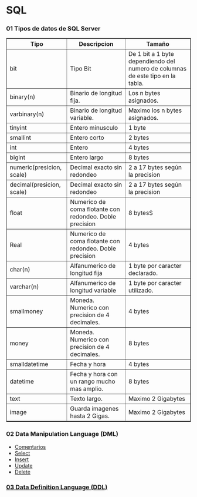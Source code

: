 # SQL

<h3>01 Tipos de datos de SQL Server</h3>
<table border="1">
	<thead>
		<tr>
 			<th>Tipo</th>
 			<th>Descripcion</th>
 			<th>Tamaño</th>
 		</tr>
	</thead>
	<tr>
	 	<td>bit</td>
	 	<td>Tipo Bit</td>
	 	<td>De 1 bit a 1 byte dependiendo del numero de columnas de este tipo en la tabla.</td>
	 </tr>
	 <tr>
	 	<td>binary(n)</td>
	 	<td>Binario de longitud fija. </td>
	 	<td>Los n bytes asignados.</td>
	 </tr>
	 <tr>
	 	<td>varbinary(n)</td>
	 	<td>Binario de longitud variable. </td>
	 	<td>Maximo los n bytes asignados.</td>
	 </tr>
	 <tr>
	 	<td>tinyint</td>
	 	<td>Entero minusculo</td>
	 	<td>1 byte</td>
	 </tr>
	 <tr>
	 	<td>smallint</td>
	 	<td>Entero corto</td>
	 	<td>2 bytes</td>
	 </tr>
	 <tr>
	 	<td>int</td>
	 	<td>Entero</td>
	 	<td>4 bytes</td>
	 </tr>
	 <tr>
	 	<td>bigint</td>
	 	<td>Entero largo</td>
	 	<td>8 bytes</td>
	 </tr>
	 <tr>
	 	<td>numeric(presicion, scale)</td>
	 	<td>Decimal exacto sin redondeo</td>
	 	<td>2 a 17 bytes según la precision</td>
	 </tr>
	 <tr>
	 	<td>decimal(presicion, scale)</td>
	 	<td>Decimal exacto sin redondeo</td>
	 	<td>2 a 17 bytes según la precision</td>
	 </tr>
	 <tr>
	 	<td>float</td>
	 	<td>Numerico de coma flotante con redondeo. Doble precision</td>
	 	<td>8 bytesS</td>
	 </tr>
	 <tr>
	 	<td>Real</td>
	 	<td>Numerico de coma flotante con redondeo. Doble precision</td>
	 	<td>4 bytes</td>
	 </tr>
	 <tr>
	 	<td>char(n)</td>
	 	<td>Alfanumerico de longitud fija</td>
	 	<td>1 byte por caracter declarado.</td>
	 </tr>
	 <tr>
	 	<td>varchar(n)</td>
	 	<td>Alfanumerico de longitud variable</td>
	 	<td>1 byte por caracter utilizado.</td>
	 </tr>
	 <tr>
	 	<td>smallmoney</td>
	 	<td>Moneda. Numerico con precision de 4 decimales.</td>
	 	<td>4 bytes</td>
	 </tr>
	 <tr>
	 	<td>money</td>
	 	<td>Moneda. Numerico con precision de 4 decimales.</td>
	 	<td>8 bytes</td>
	 </tr>
	 <tr>
	 	<td>smalldatetime</td>
	 	<td>Fecha y hora</td>
	 	<td>4 bytes</td>
	 </tr>
	 <tr>
	 	<td>datetime</td>
	 	<td>Fecha y hora con un rango mucho mas amplio.</td>
	 	<td>8 bytes</td>
	 </tr>
	  <tr>
	 	<td>text</td>
	 	<td>Texto largo.</td>
	 	<td>Maximo 2 Gigabytes</td>
	 </tr>
	 <tr>
	 	<td>image</td>
	 	<td>Guarda imagenes hasta 2 Gigas.</td>
	 	<td>Maximo 2 Gigabytes</td>
	 </tr>
</table>

<h3>02 Data Manipulation Language (DML)</h3>
<ul>
 <li><a href="https://github.com/Mablenn/Transact-SQL/blob/main/01_Data_Manipulation_Language/comentarios.sql">Comentarios</></li>
 <li><a href="https://github.com/Mablenn/SQL/blob/main/01_Lectura/select.sql">Select</li>
 <li><a href="https://github.com/Mablenn/SQL/blob/main/02_Escritura/insert.sql">Insert</li>
 <li><a href="https://github.com/Mablenn/SQL/blob/main/02_Escritura/update.sql">Update</></li>
 <li><a href="https://github.com/Mablenn/SQL/blob/main/02_Escritura/delete.sql">Delete</></li>
 </ul>

<h3>03 Data Definition Language (DDL)</h3>
<ul>
  
</ul>

